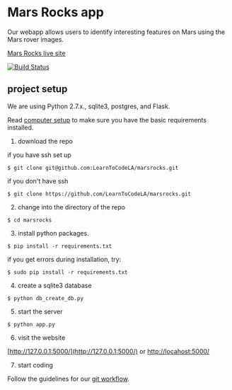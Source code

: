 # Mars Rocks app


Our webapp allows users to identify interesting features on Mars using the Mars rover images.

[Mars Rocks live site](https://marsrocks.herokuapp.com/)


[![Build Status](https://travis-ci.org/LearnToCodeLA/marsrocks.svg)](https://travis-ci.org/LearnToCodeLA/marsrocks)

## project setup

We are using Python 2.7.x., sqlite3, postgres, and Flask.

Read [computer setup](https://github.com/LearnToCodeLA/marsrocks/wiki/Computer-setup) to make sure you have the basic requirements installed.


1) download the repo

if you have ssh set up

```
$ git clone git@github.com:LearnToCodeLA/marsrocks.git
```

if you don't have ssh
```
$ git clone https://github.com/LearnToCodeLA/marsrocks.git
```

2) change into the directory of the repo

```
$ cd marsrocks
```

3) install python packages.

```
$ pip install -r requirements.txt
```
if you get errors during installation, try:

```
$ sudo pip install -r requirements.txt
```

4) create a sqlite3 database
```
$ python db_create_db.py
```

5) start the server

```
$ python app.py
```

6) visit the website

[http://127.0.0.1:5000/](http://127.0.0.1:5000/) or [http://locahost:5000/](http://locahost:5000/)

7) start coding

Follow the guidelines for our [git workflow](https://github.com/LearnToCodeLA/marsrocks/wiki/Github-workflow).
